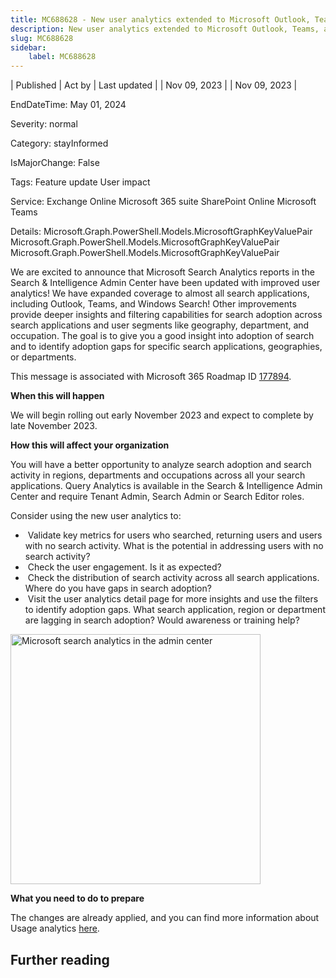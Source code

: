 ```yaml
---
title: MC688628 - New user analytics extended to Microsoft Outlook, Teams, and Office in the Search
description: New user analytics extended to Microsoft Outlook, Teams, and Office in the Search
slug: MC688628
sidebar:
    label: MC688628
---
```


| Published | Act by | Last updated |
| Nov 09, 2023 |  | Nov 09, 2023 |

EndDateTime: May 01, 2024

Severity: normal

Category: stayInformed

IsMajorChange: False

Tags: Feature update User impact

Service: Exchange Online Microsoft 365 suite SharePoint Online Microsoft Teams

Details: Microsoft.Graph.PowerShell.Models.MicrosoftGraphKeyValuePair Microsoft.Graph.PowerShell.Models.MicrosoftGraphKeyValuePair Microsoft.Graph.PowerShell.Models.MicrosoftGraphKeyValuePair

<p>We are excited to announce that Microsoft Search Analytics reports in the Search &amp; Intelligence Admin Center have been updated with improved user analytics! We have expanded coverage to almost all search applications, including Outlook, Teams, and Windows Search! Other improvements provide deeper insights and filtering capabilities for search adoption across search applications and user segments like geography, department, and occupation. The goal is to give you a good insight into adoption of search and to identify adoption gaps for specific search applications, geographies, or departments.<br></p><p>This message is associated with Microsoft 365 Roadmap ID <a href="https://www.microsoft.com/microsoft-365/roadmap?filters=&amp;searchterms=177894" target="_blank">177894</a>.</p><p><b>When this will happen</b></p><p>We will begin rolling out early November 2023 and expect to complete by late November 2023.&nbsp;</p><p><b>How this will affect your organization</b></p><p>You will have a better opportunity to analyze search adoption and search activity in regions, departments and occupations across all your search applications. Query Analytics is available in the Search &amp; Intelligence Admin Center and require Tenant Admin, Search Admin or Search Editor roles.&nbsp;</p><p>Consider using the new user analytics to:</p><ul><li>&nbsp;Validate key metrics for users who searched, returning users and users with no search activity. What is the potential in addressing users with no search activity?</li><li>&nbsp;Check the user engagement. Is it as expected?</li><li>&nbsp;Check the distribution of search activity across all search applications. Where do you have gaps in search adoption?</li><li>&nbsp;Visit the user analytics detail page for more insights and use the filters to identify adoption gaps. What search application, region or department are lagging in search adoption? Would awareness or training help?</li></ul><p><img src="https://img-prod-cms-rt-microsoft-com.akamaized.net/cms/api/am/imageFileData/RW1ey96?ver=f2a1" style="width: 400px;" alt="Microsoft search analytics in the admin center"><br></p><p><b>What you need to do to prepare</b>&nbsp;</p><p>The changes are already applied, and you can find more information about Usage analytics <a href="https://learn.microsoft.com/microsoftsearch/usage-reports" target="_blank">here</a>.</p>

## Further reading
